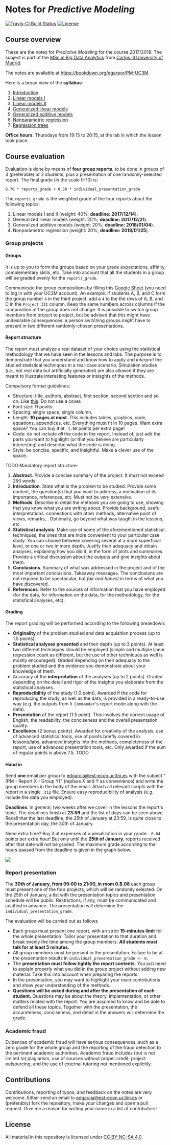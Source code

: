 <!-- README.md is generated from README.Rmd. Please edit that file -->
Notes for *Predictive Modeling*
===============================

[![Travis-CI Build Status](https://travis-ci.org/egarpor/SSS2-UC3M.svg?branch=master)](https://travis-ci.org/egarpor/PM-UC3M) [![License](https://img.shields.io/badge/license-CC_BY--NC--SA_4.0-blue.svg)](https://creativecommons.org/licenses/by-nc-sa/4.0/)

Course overview
---------------

These are the notes for *Predictive Modeling* for the course 2017/2018. The subject is part of the [MSc in Big Data Analytics](https://www.uc3m.es/ss/Satellite/Postgrado/en/Detalle/Estudio_C/1371210340413/1371219633369/Master_in_Big_Data_Analytics) from [Carlos III University of Madrid](http://www.uc3m.es/).

The notes are available at <https://bookdown.org/egarpor/PM-UC3M>.

Here is a broad view of the **syllabus**:

1.  [Introduction](https://bookdown.org/egarpor/PM-UC3M/intro.html)
2.  [Linear models I](https://bookdown.org/egarpor/PM-UC3M/lm-i.html)
3.  [Linear models II](https://bookdown.org/egarpor/PM-UC3M/lm-ii.html)
4.  [Generalized linear models](https://bookdown.org/egarpor/PM-UC3M/glm.html)
5.  [Generalized additive models](https://bookdown.org/egarpor/PM-UC3M/gam.html)
6.  [Nonparametric regression](https://bookdown.org/egarpor/PM-UC3M/npreg.html)
7.  [Regression trees](https://bookdown.org/egarpor/PM-UC3M/trees.html)

**Office hours**: Thursdays from 19:15 to 20:15, at the lab in which the lesson took place.

Course evaluation
-----------------

Evaluation is done by means of **four group reports**, to be done in groups of 3 (preferable) or 2 students, plus a presentation of one randomly-selected report. The final grade (in the scale 0-10) is:

    0.70 * reports_grade + 0.30 * individual_presentation_grade

The `reports_grade` is the weighted grade of the four reports about the following topics:

1.  Linear models I and II (weight: 40%; **deadline: 2017/12/14**).
2.  Generalized linear models (weight: 20%; **deadline: 2017/12/21**).
3.  Generalized additive models (weight: 20%; **deadline: 2018/01/04**).
4.  Nonparametric regression (weight: 20%; **deadline: 2018/01/25**).

### Group projects

#### Groups

It is up to you to form the groups based on your grade expectations, affinity, complementary skills, etc. Take into account that all the students in a group will be graded evenly for the `reports_grade`.

Communicate the group compositions by filling this [Google Sheet](https://docs.google.com/a/uc3m.es/spreadsheets/d/10zWtuhpAEtfZs7tuL9wEPdGsLVVYT-MKDLudvuhEFCA/edit?usp=sharing) (you need to log in with your UC3M account). An example: if students A, B, and C form the group number `4` in the third project, add a `4` to the the rows of A, B, and C in the `Project III` column. Keep the same numbers across columns if the composition of the group does not change. It is possible to switch group members from project to project, but be advised that this might have undesirable consequences: a person switching groups might have to present in two different randomly-chosen presentations.

#### Report structure

The report must analyze a real dataset of your choice using the statistical methodology that we have seen in the lessons and labs. The purpose is to demonstrate that you understand and know how to apply and *interpret* the studied statistical techniques in a real-case scenario. Simulation studies (*i.e.*, not real data but artificially generated) are also allowed if they are meant to illustrate interesting features or insisghts of the methods.

Compulsory format guidelines:

-   Structure: title, authors, abstract, first section, second section and so on. Like [this](http://cje.oxfordjournals.org/content/38/2/257.full.pdf+html). Do not use a cover.
-   Font size: 11 points.
-   Spacing: single space, single column.
-   Length: **10 pages at most**. This includes tables, graphics, code, equations, appendices, etc. Everything must fit in 10 pages. Want extra space? You can buy it at `-1.00` points per extra page!
-   Code: do not include *all* the code in the report. Instead of, just add the parts you want to highlight (or that you believe are particularly interesting) and describe what the code is doing.
-   Style: be concise, specific, and insightful. Make a clever use of the space.

TODO Mandatory report structure:

1.  **Abstract**. Provide a concise summary of the project. It must not exceed 250 words.
2.  **Introduction**. State what is the problem to be studied. Provide some context, the question(s) that you want to address, a motivation of its importance, references, etc. Must not be *very* extensive.
3.  **Methods**. Describe in detail the methods you are going to use, showing that you know what you are writing about. Provide background, useful interpretations, connections with other methods, alternative point of views, remarks, . Optionally, go beyond what was taught in the lessons, etc.
4.  **Statistical analysis**. Make use of some of the aforementioned statistical techniques, the ones that are more convenient to your particular case study. You can choose between covering several at a more superficial level, or one or two in more depth. Justify their adequacy and obtain analyses, explaining how you did it, in the form of plots and summaries. Provide a critical discussion about the outputs and give insights about them.
5.  **Conclusions**. Summary of what was addressed in the project and of the most important conclusions. Takeaway messages. The conclusions are not required to be spectacular, but *fair and honest* in terms of what you have discovered.
6.  **References**. Refer to the sources of information that you have employed (for the data, for information on the data, for the methodology, for the statistical analyses, etc).

#### Grading

The report grading will be performed according to the following breakdown:

-   **Originality** of the problem studied and data acquisition process (up to 1.5 points).
-   **Statistical analyses presented** and their depth (up to 3 points). At least two different techniques should be employed (simple and multiple linear regression count as different, but the use of other techniques as well is mostly encouraged). Graded depending on their adequacy to the problem studied and the evidence you demonstrate about your knowledge of them.
-   Accuracy of the **interpretation** of the analyses (up to 2 points). Graded depending on the detail and rigor of the insights you elaborate from the statistical analyses.
-   **Reproducibility** of the study (1.0 point). Awarded if the code for reproducing the study, as well as the data, is provided in a ready-to-use way (e.g. the outputs from `R Commander`'s report mode along with the data).
-   **Presentation** of the report (1.5 point). This involves the correct usage of English, the readability, the conciseness and the overall presentation quality.
-   **Excellence** (2 bonus points). Awarded for creativity of the analysis, use of advanced statistical tools, use of points briefly covered in lessons/labs, advanced insights into the methods, completeness of the report, use of advanced presentation tools, etc. Only awarded if the sum of regular points is above 7.5. TODO

#### Hand in

Send **one** email per group to <edgarcia@est-econ.uc3m.es> with the subject "\[PM - Report X - Group Y\]" (replace X and Y as convenience) and write the group members in the body of the email. Attach all relevant scripts with the report in a single `.zip` file. Ensure easy reproducibility of analysis (e.g. include the data you employed).

**Deadlines**: in general, two weeks after we cover in the lessons the report's topic. The deadlines finish at **23:59** and the list of days can be seen above. Recall that the last deadline, the 25th of January at 23:59, is quite close to the presentation day, the 30th of January.

Need extra time? Buy it at expenses of a penalization in your grade: `-0.04` points per extra hour! But only until the **25th of January**, reports received after that date will not be graded. The maximum grade according to the hours passed from the deadline is given in the graph below.

![](README/README-unnamed-chunk-2-1.png)

### Report presentation

The **30th of January, from 09:00 to 21:00, in room 0.B.08** each group must present one of the four projects, which will be randomly selected. On the 25th of January, a list with the presentation topics and presentation schedule will be public. Restrictions, if any, must be communicated and justified in advance. The presentation will determine the `individual_presentation_grade`.

The evaluation will be carried out as follows

-   Each group must present one report, with an strict **15-minutes limit** for the whole presentation. Tailor your presentation to that duration and break evenly the time among the group members. **All students must talk for at least 5 minutes.**
-   All group members must be present in the presentation. Failure to be at the presentation results in `individual_presentation_grade <- 0`.
-   The **presentation must follow tightly the report contents**. You just need to explain properly what you did in the group project without adding new material. Take this into account when preparing the reports.
-   In the presentation, you may want to highlight your main contributions and show your understanding of the methods.
-   **Questions will be asked during and after the presentation of each student.** Questions may be about the theory, implementation, or other matters related with the report. You are assumed to know and be able to defend all these topics. Together with the presentation, the accurateness, conciseness, and detail in the answers will determine the grade.

### Academic fraud

Evidences of academic fraud will have serious consequences, such as a zero grade for the whole group and the reporting of the fraud detection to the pertinent academic authorities. Academic fraud includes (but is not limited to) plagiarism, use of sources without proper credit, project outsourcing, and the use of external tutoring not mentioned explicitly.

Contributions
-------------

Contributions, reporting of typos, and feedback on the notes are very welcome. Either send an email to <edgarcia@est-econ.uc3m.es> or (preferably) fork the repository, make your changes and open a pull request. Give me a reason for writing your name in a list of contributors!

License
-------

All material in this repository is licensed under [CC BY-NC-SA 4.0](https://creativecommons.org/licenses/by-nc-sa/4.0/).
